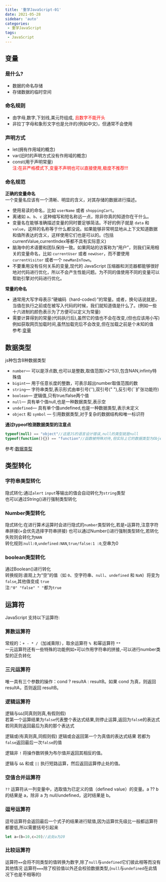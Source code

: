 ```yaml
---
title: '重学JavaScript-01'
date: 2021-05-28
sidebar: 'auto'
categories:
 - 重学JavaScript
tags:
 - JavaScript
---
```

## 变量

### 是什么?
+ 数据的命名存储
+ 存储数据的临时空间

### 命名规则
+ 由字母,数字,下划线,美元符组成,<font color='red'> 且数字不能开头 </font>
+ 非拉丁字母和象形文字也是允许的(例如中文)，但通常不会使用

### 声明方式
+ let(拥有作用域的概念)
+ var(旧时的声明方式没有作用域的概念)
+ const(用于声明常量)  
<font color='red'> 注:在非严格模式下,变量不声明也可以直接使用,极度不推荐!!! </font>

### 命名规范

**正确的变量命名**  
一个变量名应该有一个清晰、明显的含义，对其存储的数据进行描述。
-   使用易读的命名，比如 `userName` 或者 `shoppingCart`。
-   离诸如 `a`、`b`、`c` 这种缩写和短名称远一点，除非你真的知道你在干什么。 
-   变量名在能够准确描述变量的同时要足够简洁。不好的例子就是 `data` 和 `value`，这样的名称等于什么都没说。如果能够非常明显地从上下文知道数据和值所表达的含义，这样使用它们也是可以的。(包括currentValue,currentIndex等都不具有实际意义)
- 脑海中的术语要和团队保持一致。如果网站的访客称为“用户”，则我们采用相关的变量命名，比如 `currentUser` 或者 `newUser`，而不要使用 `currentVisitor` 或者一个 `newManInTown`。
- 不要重用没有任何关系的变量,现代的 JavaScript 压缩器和浏览器都能够很好地对代码进行优化，所以不会产生性能问题。为不同的值使用不同的变量可以帮助引擎对代码进行优化。

**常量的命名**
- 通常用大写字母表示“硬编码（hard-coded）”的常量。或者，换句话说就是，当值在执行之前或在被写入代码的时候，我们就知道值是什么了。(例如一些十六进制的颜色表示为了方便可以定义为常量)
- 需要计算得到的常量(代码执行后),虽然它的值也不会在改变,(但也应该用小写) 例如获取网页加载时间,虽然加载完后不会改变,但在加载之前是个未知的值  
参考:[变量](https://zh.javascript.info/variables)  

## 数据类型
js种包含8种数据类型  
+ `number`— 可以是浮点数,也可以是整数,取值范围(±2^53),包含NAN,infinty特殊值
+ `bigint`— 用于任意长度的整数，可表示超出number取值范围的数
+ `string`— 字符串类型,表示形式由单引号(''),双引号(" "),反引号(``扩张功能符)
+ `boolean`— 逻辑值,只有true/false两个值
+ `null`— 具有单个值null,也是一种数据类型,表示空
+ `undefined`— 具有单个值undefined,也是一种数据类型,表示未定义
+ `object` 和 `symbol` — 引用数据类型,对于复杂的数据结构和唯一标识符

**通过typeof检测数据类型的注意点**

```js
typeof(null) == "object"//这是JS的语言设计错误,null的类型就是null
typeof(function(){}) == "function"//函数被特殊对待,但实际上它的数据类型为Object
```
参考:[数据类型](https://zh.javascript.info/types)  

## 类型转化  

### 字符串类型转化

隐式转化:通过`alert` `input`等输出的值会自动转化为`string`类型  
也可以通过String()进行强制类型转化  

### Number类型转化  

隐式转化:在进行算术运算时会进行隐式的`number`类型转化,若是`+`运算符,注意字符串拼接(+会优先选择字符串拼接) 
也可以通过Number()进行强制类型转化,若转化失败则会转化为`NAN`  
转化规则:`null:0`,`undefined:NAN`,`true/false:1 :0`,空串为0

### boolean类型转化  

通过Boolean()进行转化  
转换规则:直观上为“空”的值（如 `0`、空字符串、`null`、`undefined` 和 `NaN`）将变为 `false`,其他值变成 `true`  
注:`"0" "false" " "`都为`true`

## 运算符

JavaScript 支持以下运算符:

### 算数运算符  

常规的：`+ - * /`（加减乘除），取余运算符 `% `和幂运算符 `**`  
一元运算符还有一些特殊的功能例如`+`可以作用字符串的拼接,-可以进行number类型的正负转化

### 三元运算符  

唯一具有三个参数的操作：cond ? resultA : resultB。如果 cond 为真，则返回 resultA，否则返回 resultB。 

### 逻辑运算符

逻辑与`&&`(同真则则真,有假则假)  
若第一个运算结果为`false`代表整个表达式结果,则停止运算,返回为`fals`e的表达式  
若同真则返回最后为真的那个表达式

逻辑或(有真则真,同假则假)
逻辑或会返回第一个为真值的表达式结果
若都为`false`返回最后一次`false`的值

逻辑非 `!` 将操作数转换为布尔值并返回其相反的值。

逻辑与 `&&` 和或 `||` 执行短路运算，然后返回运算停止处的值。

### 空值合并运算符

`??` 运算符从一列变量中，选取值为已定义的值（defined value）的变量。a ?? b 的结果是 a，除非 a 为 null/undefined，这时结果是 b。

### 逗号运算符  

逗号运算符会返回最后一个式子的结果进行赋值,因为运算优先级比一般都运算符都要低,所以需要括号引起来

```js
let a=(b=10,c=20)//此处a为20
```

### 比较运算符

运算符`==`会将不同类型的值转换为数字,除了`null`与`undefined`它们彼此相等而没有其他情况 
运算符`===`除了校验值以外还会校验数据类型,(`null`与`undefined`在此情况下也是不相等的)
